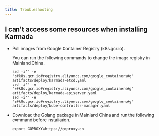 ```yaml
---
title: Troubleshooting
---
```


## I can't access some resources when installing Karmada

- Pull images from Google Container Registry (k8s.gcr.io).

  You can run the following commands to change the image registry in Mainland China.

  ```shell
  sed -i'' -e "s#k8s.gcr.io#registry.aliyuncs.com/google_containers#g" artifacts/deploy/karmada-etcd.yaml
  sed -i'' -e "s#k8s.gcr.io#registry.aliyuncs.com/google_containers#g" artifacts/deploy/karmada-apiserver.yaml
  sed -i'' -e "s#k8s.gcr.io#registry.aliyuncs.com/google_containers#g" artifacts/deploy/kube-controller-manager.yaml
  ```

- Download the Golang package in Mainland China and run the following command before installation.

  ```shell
  export GOPROXY=https://goproxy.cn
  ```